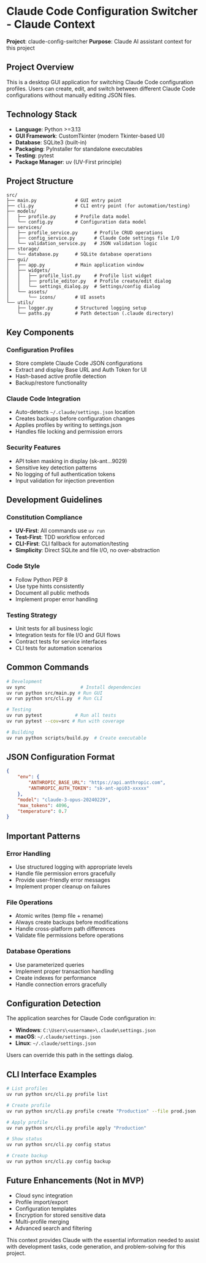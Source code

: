 # Claude Code Configuration Switcher - Claude Context

**Project**: claude-config-switcher
**Purpose**: Claude AI assistant context for this project

## Project Overview

This is a desktop GUI application for switching Claude Code configuration profiles. Users can create, edit, and switch between different Claude Code configurations without manually editing JSON files.

## Technology Stack

- **Language**: Python >=3.13
- **GUI Framework**: CustomTkinter (modern Tkinter-based UI)
- **Database**: SQLite3 (built-in)
- **Packaging**: PyInstaller for standalone executables
- **Testing**: pytest
- **Package Manager**: uv (UV-First principle)

## Project Structure

```
src/
├── main.py              # GUI entry point
├── cli.py               # CLI entry point (for automation/testing)
├── models/
│   ├── profile.py       # Profile data model
│   └── config.py        # Configuration data model
├── services/
│   ├── profile_service.py      # Profile CRUD operations
│   ├── config_service.py       # Claude Code settings file I/O
│   └── validation_service.py   # JSON validation logic
├── storage/
│   └── database.py      # SQLite database operations
├── gui/
│   ├── app.py           # Main application window
│   ├── widgets/
│   │   ├── profile_list.py     # Profile list widget
│   │   ├── profile_editor.py   # Profile create/edit dialog
│   │   └── settings_dialog.py  # Settings/config dialog
│   └── assets/
│       └── icons/       # UI assets
└── utils/
    ├── logger.py        # Structured logging setup
    └── paths.py         # Path detection (.claude directory)
```

## Key Components

### Configuration Profiles
- Store complete Claude Code JSON configurations
- Extract and display Base URL and Auth Token for UI
- Hash-based active profile detection
- Backup/restore functionality

### Claude Code Integration
- Auto-detects `~/.claude/settings.json` location
- Creates backups before configuration changes
- Applies profiles by writing to settings.json
- Handles file locking and permission errors

### Security Features
- API token masking in display (sk-ant...9029)
- Sensitive key detection patterns
- No logging of full authentication tokens
- Input validation for injection prevention

## Development Guidelines

### Constitution Compliance
- **UV-First**: All commands use `uv run`
- **Test-First**: TDD workflow enforced
- **CLI-First**: CLI fallback for automation/testing
- **Simplicity**: Direct SQLite and file I/O, no over-abstraction

### Code Style
- Follow Python PEP 8
- Use type hints consistently
- Document all public methods
- Implement proper error handling

### Testing Strategy
- Unit tests for all business logic
- Integration tests for file I/O and GUI flows
- Contract tests for service interfaces
- CLI tests for automation scenarios

## Common Commands

```bash
# Development
uv sync                    # Install dependencies
uv run python src/main.py # Run GUI
uv run python src/cli.py  # Run CLI

# Testing
uv run pytest            # Run all tests
uv run pytest --cov=src # Run with coverage

# Building
uv run python scripts/build.py  # Create executable
```

## JSON Configuration Format

```json
{
    "env": {
        "ANTHROPIC_BASE_URL": "https://api.anthropic.com",
        "ANTHROPIC_AUTH_TOKEN": "sk-ant-api03-xxxxx"
    },
    "model": "claude-3-opus-20240229",
    "max_tokens": 4096,
    "temperature": 0.7
}
```

## Important Patterns

### Error Handling
- Use structured logging with appropriate levels
- Handle file permission errors gracefully
- Provide user-friendly error messages
- Implement proper cleanup on failures

### File Operations
- Atomic writes (temp file + rename)
- Always create backups before modifications
- Handle cross-platform path differences
- Validate file permissions before operations

### Database Operations
- Use parameterized queries
- Implement proper transaction handling
- Create indexes for performance
- Handle connection errors gracefully

## Configuration Detection

The application searches for Claude Code configuration in:
- **Windows**: `C:\Users\<username>\.claude\settings.json`
- **macOS**: `~/.claude/settings.json`
- **Linux**: `~/.claude/settings.json`

Users can override this path in the settings dialog.

## CLI Interface Examples

```bash
# List profiles
uv run python src/cli.py profile list

# Create profile
uv run python src/cli.py profile create "Production" --file prod.json

# Apply profile
uv run python src/cli.py profile apply "Production"

# Show status
uv run python src/cli.py config status

# Create backup
uv run python src/cli.py config backup
```

## Future Enhancements (Not in MVP)

- Cloud sync integration
- Profile import/export
- Configuration templates
- Encryption for stored sensitive data
- Multi-profile merging
- Advanced search and filtering

This context provides Claude with the essential information needed to assist with development tasks, code generation, and problem-solving for this project.
